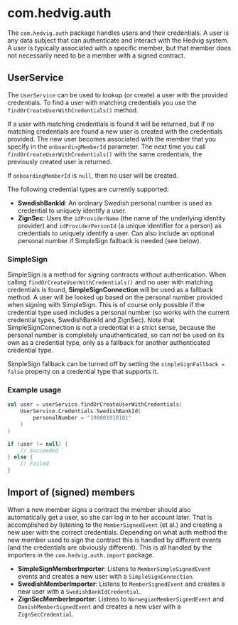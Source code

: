 # com.hedvig.auth

The `com.hedvig.auth` package handles users and their credentials. A user is any data subject that can authenticate and interact with the Hedvig system. A user is typically associated with a specific member, but that member does not necessarily need to be a member with a signed contract.

## UserService

The `UserService` can be used to lookup (or create) a user with the provided credentials. To find a user with matching credentials you use the `findOrCreateUserWithCredentials()` method.

If a user with matching credentials is found it will be returned, but if no matching credentials are found a new user is created with the credentials provided. The new user becomes associated with the member that you specify in the `onboardingMemberId` parameter. The next time you call `findOrCreateUserWithCredentials()` with the same credentials, the previously created user is returned.

If `onboardingMemberId` is `null`, then no user will be created.

The following credential types are currently supported:

- **SwedishBankId**: An ordinary Swedish personal number is used as credential to uniquely identify a user.
- **ZignSec**: Uses the `idProviderName` (the name of the underlying identity provider) and `idProviderPersonId` (a unique identifier for a person) as credentials to uniquely identify a user. Can also include an optional personal number if SimpleSign fallback is needed (see below).

### SimpleSign
SimpleSign is a method for signing contracts without authentication. When calling `findOrCreateUserWithCredentials()` and no user with matching credentials is found, **SimpleSignConnection** will be used as a fallback method. A user will be looked up based on the personal number provided when signing with SimpleSign. This is of course only possible if the credential type used includes a personal number (so works with the current credential types, SwedishBankId and ZignSec). Note that SimpleSignConnection is not a credential in a strict sense, because the personal number is completely unauthenticated, so can not be used on its own as a credential type, only as a fallback for another authenticated credential type.

SimpleSign fallback can be turned off by setting the `simpleSignFallback = false` property on a credential type that supports it.

### Example usage

```kotlin
val user = userService.findOrCreateUserWithCredentials(
    UserService.Credentials.SwedishBankId(
        personalNumber = "190001010101"
    )
)

if (user != null) {
    // Succeeded
} else {
    // Failed
}
```

## Import of (signed) members

When a new member signs a contract the member should also automatically get a user, so she can log in to her account later. That is accomplished by listening to the `MemberSignedEvent` (et al.) and creating a new user with the correct credentials. Depending on what auth method the new member used to sign the contract this is handled by different events (and the credentials are obviously different). This is all handled by the importers in the `com.hedvig.auth.import` package.

- **SimpleSignMemberImporter**: Listens to `MemberSimpleSignedEvent` events and creates a new user with a `SimpleSignConnection`.
- **SwedishMemberImporter**: Listens to `MemberSignedEvent` and creates a new user with a `SwedishBankIdCredential`.
- **ZignSecMemberImporter**: Listens to `NorwegianMemberSignedEvent` and `DanishMemberSignedEvent` and creates a new user with a `ZignSecCredential`.
